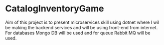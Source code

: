 # CatalogInventoryGame
Aim of this project is to present microservices skill using dotnet where I wil be making the backend services and will be using front-end from internet. For databases Mongo DB will be used and for queue Rabbit MQ will be used.
